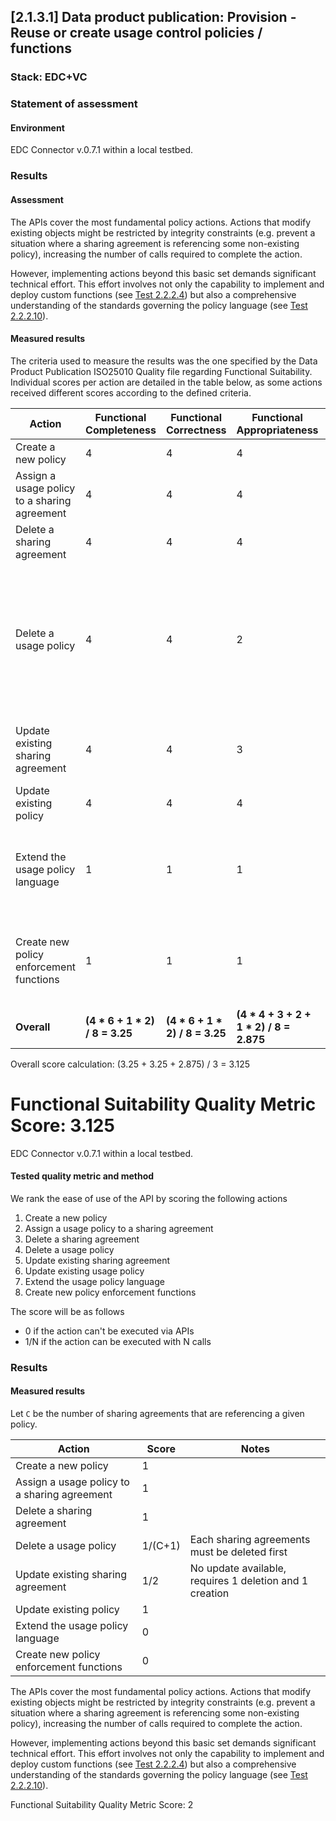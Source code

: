 ## [2.1.3.1] Data product publication: Provision - Reuse or create usage control policies / functions
### Stack: EDC+VC

### Statement of assessment
#### Environment

EDC Connector v.0.7.1 within a local testbed.

### Results
#### Assessment
The APIs cover the most fundamental policy actions.
Actions that modify existing objects might be restricted by integrity constraints (e.g. prevent a situation where a sharing agreement is referencing some non-existing policy), increasing the number of calls required to complete the action.

However, implementing actions beyond this basic set demands significant technical effort.
This effort involves not only the capability to implement and deploy custom functions (see [Test 2.2.2.4](https://github.com/imec-int/deployEMDS/issues/194)) but also a comprehensive understanding of the standards governing the policy language (see [Test 2.2.2.10](https://github.com/imec-int/deployEMDS/issues/206)).

#### Measured results

The criteria used to measure the results was the one specified by the Data Product Publication ISO25010 Quality file regarding Functional Suitability. Individual scores per action are detailed in the table below, as some actions received different scores according to the defined criteria.

| Action                                       | **Functional Completeness** | **Functional Correctness** | **Functional Appropriateness** | Explanation                                                   |
|----------------------------------------------|-----------------------------|----------------------------|--------------------------------|---------------------------------------------------------------|
| Create a new policy                          | 4                         |  4                       | 4                            |                                                               |
| Assign a usage policy to a sharing agreement |  4                            |  4                           | 4                            |                                                               |
| Delete a sharing agreement                   |    4                          |   4                          | 4                            |                                                               |
| Delete a usage policy                        |     4                         |    4                         | 2                      | Requires `C+1` API calls where `C` is the number of sharing agreements that reference the given policy (i.e., each sharing agreement must be deleted first)                  |
| Update existing sharing agreement            |       4                       |    4                         | 3                            | No update available, requires 1 deletion and 1 creation       |
| Update existing policy                       |    4                          |    4                         | 4                            |                                                               |
| Extend the usage policy language             |  1                            |   1                          | 1                            | Requires both API calls and manual deployment of new implementation files.                                                              |
| Create new policy enforcement functions      |  1                            |   1                          | 1                            | Requires both API calls and manual deployment of new implementation files                                                              |
| **Overall**      |  **(4 * 6 + 1 * 2) / 8 = 3.25**                            |   **(4 * 6 + 1 * 2) / 8 = 3.25**                          | **(4 * 4 + 3 + 2 + 1 * 2) / 8 = 2.875**                            |                                       |

Overall score calculation: (3.25 + 3.25 + 2.875) / 3 = 3.125

**Functional Suitability Quality Metric Score: 3.125**
=======

EDC Connector v.0.7.1 within a local testbed.

#### Tested quality metric and method

We rank the ease of use of the API by scoring the following actions
1. Create a new policy
2. Assign a usage policy to a sharing agreement
3. Delete a sharing agreement
4. Delete a usage policy
5. Update existing sharing agreement
6. Update existing usage policy
7. Extend the usage policy language
7. Create new policy enforcement functions

The score will be as follows
- 0 if the action can't be executed via APIs
- 1/N if the action can be executed with N calls

### Results

#### Measured results

Let `C` be the number of sharing agreements that are referencing a given policy.

| Action                                       | Score   | Notes                                                   |
|----------------------------------------------|---------|---------------------------------------------------------|
| Create a new policy                          | 1       |                                                         |
| Assign a usage policy to a sharing agreement | 1       |                                                         |
| Delete a sharing agreement                   | 1       |                                                         |
| Delete a usage policy                        | 1/(C+1) | Each sharing agreements must be deleted first           |
| Update existing sharing agreement            | 1/2     | No update available, requires 1 deletion and 1 creation |
| Update existing policy                       | 1       |                                                         |
| Extend the usage policy language             | 0       |                                                         |
| Create new policy enforcement functions      | 0       |                                                         |

The APIs cover the most fundamental policy actions.
Actions that modify existing objects might be restricted by integrity constraints (e.g. prevent a situation where a sharing agreement is referencing some non-existing policy), increasing the number of calls required to complete the action.

However, implementing actions beyond this basic set demands significant technical effort.
This effort involves not only the capability to implement and deploy custom functions (see [Test 2.2.2.4](https://github.com/imec-int/deployEMDS/issues/194)) but also a comprehensive understanding of the standards governing the policy language (see [Test 2.2.2.10](https://github.com/imec-int/deployEMDS/issues/206)).

Functional Suitability Quality Metric Score: 2
